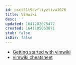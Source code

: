 ```yaml
---
id: psct51t9dvfliyztivw1076
title: Vimwiki
desc: ''
updated: 1641202075477
created: 1641105063871
stub: false
isDir: false
---
```



- [Getting started with vimwiki](https://blog.mague.com/?p=602)
- [vimwiki cheatsheet](http://thedarnedestthing.com/vimwiki%20cheatsheet)

